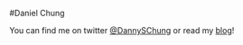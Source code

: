 #Daniel Chung



You can find me on twitter [@DannySChung](https://twitter.com/DannySChung) or read my [blog](http://dataanalystintraining.wordpress.com/)!

